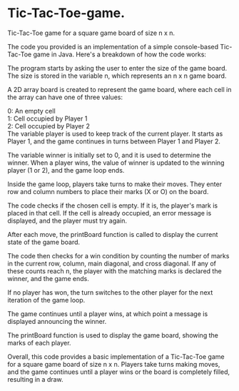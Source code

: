 # Tic-Tac-Toe-game.


Tic-Tac-Toe game for a square game board of size n x n.<br>

The code you provided is an implementation of a simple console-based Tic-Tac-Toe game in Java. Here's a breakdown of how the code works:<br>

The program starts by asking the user to enter the size of the game board. The size is stored in the variable n, which represents an n x n game board.<br>

A 2D array board is created to represent the game board, where each cell in the array can have one of three values:<br>

0: An empty cell<br>
1: Cell occupied by Player 1<br>
2: Cell occupied by Player 2<br>
The variable player is used to keep track of the current player. It starts as Player 1, and the game continues in turns between Player 1 and Player 2.<br>

The variable winner is initially set to 0, and it is used to determine the winner. When a player wins, the value of winner is updated to the winning player (1 or 2), and the game loop ends.<br>

Inside the game loop, players take turns to make their moves. They enter row and column numbers to place their marks (X or O) on the board.<br>

The code checks if the chosen cell is empty. If it is, the player's mark is placed in that cell. If the cell is already occupied, an error message is displayed, and the player must try again.<br>

After each move, the printBoard function is called to display the current state of the game board.<br>

The code then checks for a win condition by counting the number of marks in the current row, column, main diagonal, and cross diagonal. If any of these counts reach n, the player with the matching marks is declared the winner, and the game ends.<br>

If no player has won, the turn switches to the other player for the next iteration of the game loop.<br>

The game continues until a player wins, at which point a message is displayed announcing the winner.<br>

The printBoard function is used to display the game board, showing the marks of each player.<br>

Overall, this code provides a basic implementation of a Tic-Tac-Toe game for a square game board of size n x n. Players take turns making moves, and the game continues until a player wins or the board is completely filled, resulting in a draw.<br>
